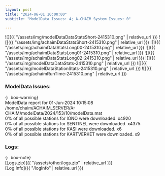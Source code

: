 ```yaml
---
layout: post
title: "2024-06-01 10:00:00"
subtitle: "ModelData Issues: 4; A-CHAIM System Issues: 0"

---
```


![]({{ "/assets/img/modelDataDataStatsShort-2415310.png" | relative_url }})
![]({{ "/assets/img/achaimDataStatsShort-2415310.png" | relative_url }})
![]({{ "/assets/img/achaimDataStatsLong00-2415310.png" | relative_url }})
![]({{ "/assets/img/achaimDataStatsLong01-2415310.png" | relative_url }})
![]({{ "/assets/img/achaimDataStatsLong02-2415310.png" | relative_url }})
![]({{ "/assets/img/modelDataDataStats-2415310.png" | relative_url }})
![]({{ "/assets/img/modelDataStationStats-2415310.png" | relative_url }})
![]({{ "/assets/img/achaimRunTime-2415310.png" | relative_url }})


### ModelData Issues:  
  
{: .box-warning}  
 ModelData report for 01-Jun-2024 10:15:08   
 /home/chaim/ACHAIM_SERVER/A-CHAIM/modelData/2024/153/10/modelData.mat   
 0% of all possible stations for IONO were downloaded. x4920   
 0% of all possible stations for SENTINEL were downloaded. x4375   
 0% of all possible stations for KASI were downloaded. x6   
 0% of all possible stations for KARTVERKET were downloaded. x9   
  


### Logs:  
  
{: .box-note}  
[Logs.zip]({{ "/assets/other/logs.zip" | relative_url }})  
[Log Info]({{ "/logInfo" | relative_url }})  
